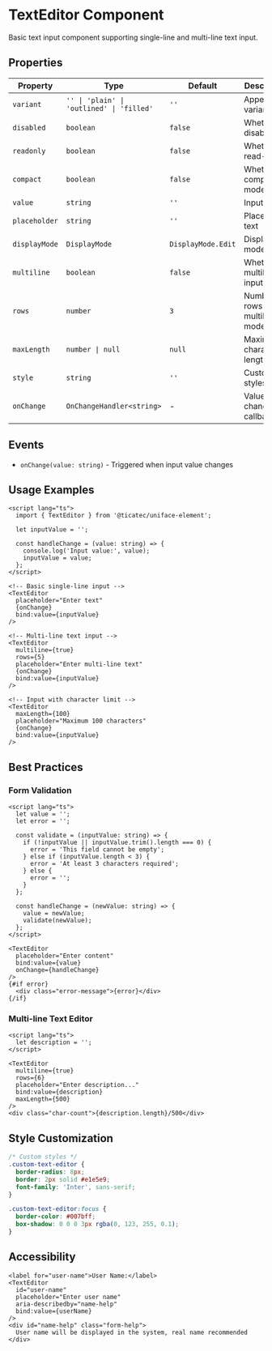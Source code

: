 # TextEditor Component

Basic text input component supporting single-line and multi-line text input.

## Properties

| Property | Type | Default | Description |
|----------|------|---------|-------------|
| `variant` | `'' \| 'plain' \| 'outlined' \| 'filled'` | `''` | Appearance variant |
| `disabled` | `boolean` | `false` | Whether disabled |
| `readonly` | `boolean` | `false` | Whether read-only |
| `compact` | `boolean` | `false` | Whether compact mode |
| `value` | `string` | `''` | Input value |
| `placeholder` | `string` | `''` | Placeholder text |
| `displayMode` | `DisplayMode` | `DisplayMode.Edit` | Display mode |
| `multiline` | `boolean` | `false` | Whether multiline input |
| `rows` | `number` | `3` | Number of rows in multiline mode |
| `maxLength` | `number \| null` | `null` | Maximum character length |
| `style` | `string` | `''` | Custom styles |
| `onChange` | `OnChangeHandler<string>` | - | Value change callback |

## Events

- `onChange(value: string)` - Triggered when input value changes

## Usage Examples

```svelte
<script lang="ts">
  import { TextEditor } from '@ticatec/uniface-element';
  
  let inputValue = '';
  
  const handleChange = (value: string) => {
    console.log('Input value:', value);
    inputValue = value;
  };
</script>

<!-- Basic single-line input -->
<TextEditor 
  placeholder="Enter text"
  {onChange}
  bind:value={inputValue}
/>

<!-- Multi-line text input -->
<TextEditor 
  multiline={true}
  rows={5}
  placeholder="Enter multi-line text"
  {onChange}
  bind:value={inputValue}
/>

<!-- Input with character limit -->
<TextEditor 
  maxLength={100}
  placeholder="Maximum 100 characters"
  {onChange}
  bind:value={inputValue}
/>
```

## Best Practices

### Form Validation
```svelte
<script lang="ts">
  let value = '';
  let error = '';
  
  const validate = (inputValue: string) => {
    if (!inputValue || inputValue.trim().length === 0) {
      error = 'This field cannot be empty';
    } else if (inputValue.length < 3) {
      error = 'At least 3 characters required';
    } else {
      error = '';
    }
  };
  
  const handleChange = (newValue: string) => {
    value = newValue;
    validate(newValue);
  };
</script>

<TextEditor 
  placeholder="Enter content"
  bind:value={value}
  onChange={handleChange}
/>
{#if error}
  <div class="error-message">{error}</div>
{/if}
```

### Multi-line Text Editor
```svelte
<script lang="ts">
  let description = '';
</script>

<TextEditor 
  multiline={true}
  rows={6}
  placeholder="Enter description..."
  bind:value={description}
  maxLength={500}
/>
<div class="char-count">{description.length}/500</div>
```

## Style Customization

```css
/* Custom styles */
.custom-text-editor {
  border-radius: 8px;
  border: 2px solid #e1e5e9;
  font-family: 'Inter', sans-serif;
}

.custom-text-editor:focus {
  border-color: #007bff;
  box-shadow: 0 0 0 3px rgba(0, 123, 255, 0.1);
}
```

## Accessibility

```svelte
<label for="user-name">User Name:</label>
<TextEditor 
  id="user-name"
  placeholder="Enter user name"
  aria-describedby="name-help"
  bind:value={userName}
/>
<div id="name-help" class="form-help">
  User name will be displayed in the system, real name recommended
</div>
```